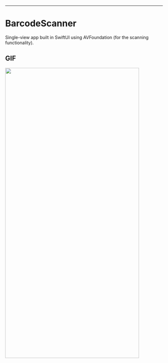 ---
# BarcodeScanner
Single-view app built in SwiftUI using AVFoundation (for the scanning functionality).

## GIF

<img src="gifs/RPReplay_Final1709492910.gif" width="428" height="926" />
